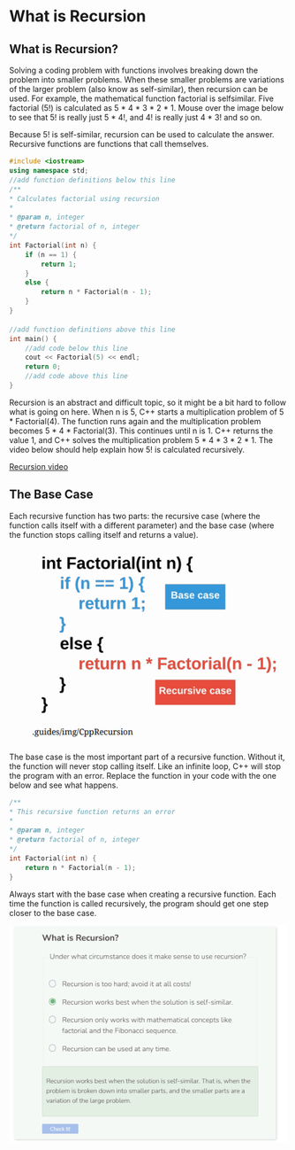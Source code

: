 # What is Recursion
## What is Recursion?
Solving a coding problem with functions involves breaking down the problem into smaller problems. When these smaller problems are variations of the larger problem (also know as self-similar), then recursion can be used. For example, the mathematical function factorial is selfsimilar. Five factorial (5!) is calculated as 5 * 4 * 3 * 2 * 1. Mouse over the image below to see that 5! is really just 5 * 4!, and 4! is really just 4 * 3! and so on.

Because 5! is self-similar, recursion can be used to calculate the answer. Recursive functions are functions that call themselves.

```cpp
#include <iostream>
using namespace std;
//add function definitions below this line
/**
* Calculates factorial using recursion
*
* @param n, integer
* @return factorial of n, integer
*/
int Factorial(int n) {
    if (n == 1) {
        return 1;
    }
    else {
        return n * Factorial(n - 1);
    }
}

//add function definitions above this line
int main() {
    //add code below this line
    cout << Factorial(5) << endl;
    return 0;
    //add code above this line
}
```

Recursion is an abstract and difficult topic, so it might be a bit hard to follow what is going on here. When n is 5, C++ starts a multiplication problem of 5 * Factorial(4). The function runs again and the multiplication problem becomes 5 * 4 * Factorial(3). This continues until n is 1. C++ returns the value 1, and C++ solves the multiplication problem 5 * 4 * 3 * 2 * 1. The video below should help explain how 5! is calculated recursively.

[Recursion video](_assets/recursion-video.m4v)

## The Base Case
Each recursive function has two parts: the recursive case (where the function calls itself with a different parameter) and the base case (where the function stops calling itself and returns a value).

![Recursion](_assets/recursion.png)

The base case is the most important part of a recursive function. Without it, the function will never stop calling itself. Like an infinite loop, C++ will stop the program with an error. Replace the function in your code with the one below and see what happens.

```cpp
/**
* This recursive function returns an error
*
* @param n, integer
* @return factorial of n, integer
*/
int Factorial(int n) {
    return n * Factorial(n - 1);
}
```

Always start with the base case when creating a recursive function. Each time the function is called recursively, the program should get one step closer to the base case.

![Question 1](_assets/Q1.png)